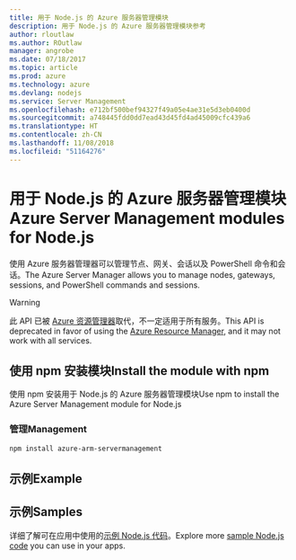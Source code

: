 ```yaml
---
title: 用于 Node.js 的 Azure 服务器管理模块
description: 用于 Node.js 的 Azure 服务器管理模块参考
author: rloutlaw
ms.author: ROutlaw
manager: angrobe
ms.date: 07/18/2017
ms.topic: article
ms.prod: azure
ms.technology: azure
ms.devlang: nodejs
ms.service: Server Management
ms.openlocfilehash: e712bf500bef94327f49a05e4ae31e5d3eb0400d
ms.sourcegitcommit: a748445fdd0dd7ead43d45fd4ad45009cfc439a6
ms.translationtype: HT
ms.contentlocale: zh-CN
ms.lasthandoff: 11/08/2018
ms.locfileid: "51164276"
---
```

# <a name="azure-server-management-modules-for-nodejs"></a><span data-ttu-id="1fdf4-103">用于 Node.js 的 Azure 服务器管理模块</span><span class="sxs-lookup"><span data-stu-id="1fdf4-103">Azure Server Management modules for Node.js</span></span>

<span data-ttu-id="1fdf4-104">使用 Azure 服务器管理器可以管理节点、网关、会话以及 PowerShell 命令和会话。</span><span class="sxs-lookup"><span data-stu-id="1fdf4-104">The Azure Server Manager allows you to manage nodes, gateways, sessions, and PowerShell commands and sessions.</span></span>

> [!WARNING]
> <span data-ttu-id="1fdf4-105">此 API 已被 [Azure 资源管理器](/javascript/api/overview/azure/resources)取代，不一定适用于所有服务。</span><span class="sxs-lookup"><span data-stu-id="1fdf4-105">This API is deprecated in favor of using the [Azure Resource Manager](/javascript/api/overview/azure/resources), and it may not work with all services.</span></span>

## <a name="install-the-module-with-npm"></a><span data-ttu-id="1fdf4-106">使用 npm 安装模块</span><span class="sxs-lookup"><span data-stu-id="1fdf4-106">Install the module with npm</span></span>

<span data-ttu-id="1fdf4-107">使用 npm 安装用于 Node.js 的 Azure 服务器管理模块</span><span class="sxs-lookup"><span data-stu-id="1fdf4-107">Use npm to install the Azure Server Management module for Node.js</span></span>

### <a name="management"></a><span data-ttu-id="1fdf4-108">管理</span><span class="sxs-lookup"><span data-stu-id="1fdf4-108">Management</span></span>

```bash
npm install azure-arm-servermanagement
```

## <a name="example"></a><span data-ttu-id="1fdf4-109">示例</span><span class="sxs-lookup"><span data-stu-id="1fdf4-109">Example</span></span>

## <a name="samples"></a><span data-ttu-id="1fdf4-110">示例</span><span class="sxs-lookup"><span data-stu-id="1fdf4-110">Samples</span></span>

<span data-ttu-id="1fdf4-111">详细了解可在应用中使用的[示例 Node.js 代码](https://azure.microsoft.com/resources/samples/?platform=nodejs)。</span><span class="sxs-lookup"><span data-stu-id="1fdf4-111">Explore more [sample Node.js code](https://azure.microsoft.com/resources/samples/?platform=nodejs) you can use in your apps.</span></span>